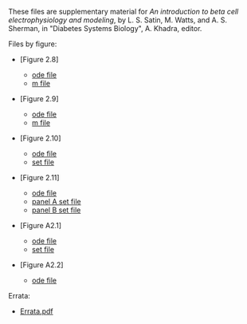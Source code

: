 These files are supplementary material for *An introduction to beta cell electrophysiology and modeling*, by L. S. Satin, M. Watts, and A. S. Sherman, in "Diabetes Systems Biology", A. Khadra, editor.

Files by figure:

* [Figure 2.8]
    * [ode file](mlneuron2d.ode)
    * [m file](figure2_8.m)

* [Figure 2.9]
    * [ode file](figure2_9.ode)
    * [m file](figure2_9.m)

* [Figure 2.10]
    * [ode file](mlbeta-alt.ode)
    * [set file](figure.set)

* [Figure 2.11]
    * [ode file](Biophan-mod.ode)
    * [panel A set file](PanelA.set)
    * [panel B set file](PanelB.set)

* [Figure A2.1]
    * [ode file](linear.ode)
    * [set file](alpha-negative.set)

* [Figure A2.2]
    * [ode file](glass.ode)

Errata:

* [Errata.pdf](Errata.pdf)
